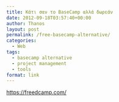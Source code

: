 ```yaml
---
title: Κάτι σαν το BaseCamp αλλά δωρεάν
date: 2012-09-18T03:57:40+00:00
author: Thanos
layout: post
permalink: /free-basecamp-alternative/
categories:
  - Web
tags:
  - basecamp alternative
  - project management
  - tools
format: link
---
```

https://freedcamp.com/